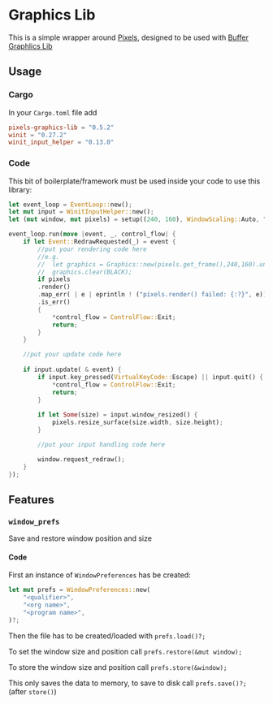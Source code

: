 # Graphics Lib

This is a simple wrapper around [Pixels](https://github.com/parasyte/pixels), designed to be used with [Buffer Graphlics Lib](https://github.com/raybritton/buffer-graphics-lib)

## Usage

### Cargo

In your `Cargo.toml` file add
```toml
pixels-graphics-lib = "0.5.2"
winit = "0.27.2"
winit_input_helper = "0.13.0"
```

### Code

This bit of boilerplate/framework must be used inside your code to use this library:
```rust
let event_loop = EventLoop::new();
let mut input = WinitInputHelper::new();
let (mut window, mut pixels) = setup((240, 160), WindowScaling::Auto, "Example", &event_loop)?;

event_loop.run(move |event, _, control_flow| {
    if let Event::RedrawRequested(_) = event {
        //put your rendering code here
        //e.g. 
        //  let graphics = Graphics::new(pixels.get_frame(),240,160).unwrap();
        //  graphics.clear(BLACK);
        if pixels
        .render()
        .map_err( | e | eprintln ! ("pixels.render() failed: {:?}", e))
        .is_err()
        {
            *control_flow = ControlFlow::Exit;
            return;
        }
    }

    //put your update code here
    
    if input.update( & event) {
        if input.key_pressed(VirtualKeyCode::Escape) || input.quit() {
            *control_flow = ControlFlow::Exit;
            return;
        }
        
        if let Some(size) = input.window_resized() {
            pixels.resize_surface(size.width, size.height);
        }

        //put your input handling code here

        window.request_redraw();
    }
});
```

## Features

### `window_prefs`

Save and restore window position and size

#### Code
First an instance of `WindowPreferences` has be created:
```rust
let mut prefs = WindowPreferences::new(
    "<qualifier>",
    "<org name>",
    "<program name>",
)?;
``` 

Then the file has to be created/loaded with 
`prefs.load()?;`

To set the window size and position call
`prefs.restore(&mut window);`

To store the window size and position call
`prefs.store(&window);`

This only saves the data to memory, to save to disk call
`prefs.save()?;` (after `store()`)

